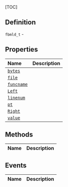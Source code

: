 [TOC]
## Definition

`fbmld_t` - 

## Properties
|Name|Description|
| :------------ | :------------ |
|[`bytes`]("fbmld_t.bytes.md")||
|[`file`]("fbmld_t.file.md")||
|[`funcname`]("fbmld_t.funcname.md")||
|[`Left`]("fbmld_t.Left.md")||
|[`linenum`]("fbmld_t.linenum.md")||
|[`pt`]("fbmld_t.pt.md")||
|[`Right`]("fbmld_t.Right.md")||
|[`value`]("fbmld_t.value.md")||

## Methods
|Name|Description|
| :------------ | :------------ |
## Events
|Name|Description|
| :------------ | :------------ |
